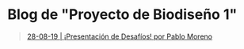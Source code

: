 # Blog de "Proyecto de Biodiseño 1"

>[28-08-19 | ¡Presentación de Desafíos! por Pablo Moreno](/blog_280819.html)

